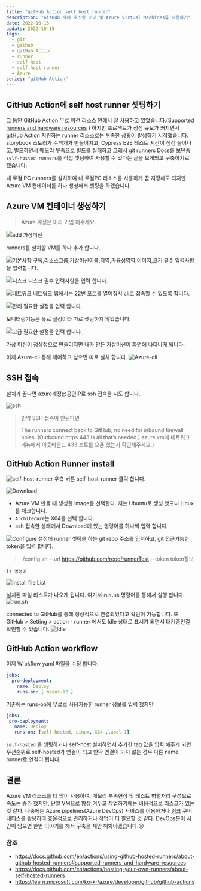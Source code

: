 ```yaml
---
title: "gitHub Action self host runner"
description: "GitHub 자체 호스팅 러너 및 Azure Virtual Machines를 사용하기"
date: 2022-10-15
update: 2022-10-15
tags:
  - git
  - github
  - gitHub Action
  - runner
  - self-host
  - self-host-runner
  - Azure
series: "gitHub Action"
---
```


## GitHub Action에 self host runner 셋팅하기

그 동안 GitHub Action 무료 버전 리소스 안에서 잘 사용하고 있었습니다.([Supported runners and hardware resources](https://docs.github.com/en/actions/using-github-hosted-runners/about-github-hosted-runners#supported-runners-and-hardware-resources)
) 
하지만 프로젝트가 점점 규모가 커지면서 gitHub Action 지원하는 runner 리소스로는 부족한 상황이 발생하기 시작했습니다.
storybook 스토리가 수백개가 만들어지고, Cypress E2E 테스트 시간이 점점 늘어나고, 빌드하면서 메모리 부족으로
빌드를 실패하고 그래서 git runners Docs를 보던중 `self-hosted runners`를 직접 셋팅하여 사용할 수 있다는 글을
보게되고 구축하기로 했습니다. 

내 로컬 PC runners를 설치하여 내 로컬PC 리소스를 사용하게 끔 지정해도 되지만 Azure VM 컨테이너를
하나 생성해서 셋팅을 하겠습니다.


## Azure VM 컨테이너 생성하기

> Azure 계정은 미리 가입 해주세요.
>
![add 가상머신](img.png)

runners를 설치할 VM를 하나 추가 합니다.

![기본사항](img_2.png)
구독,리소스그룹,가상머신이름,지역,가용성영역,이미지,크기 필수 입력사항을 입력합니다.

![디스크](img_3.png)
디스크 필수 입력사항을 입력 합니다.

![네트워크](img_4.png)
네트워크 탭에서는 22번 포트를 열어줘서 cli로 접속할 수 있도록 합니다.

![관리](img_5.png)
필요한 설정을 입력 합니다.

모니터링기능은 유료 설정이라 따로 셋팅하지 않았습니다.

![고급](img_6.png)
필요한 설정을 입력 합니다.

가상 머신이 정상정으로 만들어지면 내가 만든 가상머신이 화면에 나타나게 됩니다.

이제 Azure-cli 통해 제어하고 싶으면 따로 설치 합니다.
![Azure-cli](img_7.png)

## SSH 접속
설치가 끝나면 azure계정@공인IP로 ssh 접속을 시도 합니다.

![ssh](img_8.png) 
>만약 SSH 접속이 안된다면
> 
> The runners connect back to GitHub, no need for inbound firewall holes. (Outbound https 443 is all that’s needed.)
> azure vm에 네트워크 메뉴에서 아웃바운드 433 포트를 오픈 했는지 확인해주세요.)

## GitHub Action Runner install

![self-host-runner](img_9.png)
우측 버튼 self-host-runner 클릭 합니다.

![Download](img_10.png)
- Azure VM 만들 때 생성한 image를 선택한다. 저는 Ubuntu로 생성 했으니 Linux를 체크합니다.
- `Architecure`는 X64를 선택 합니다.
- ssh 접속한 상태에서 Download에 있는 명령어를 하나씩 입력 합니다.

![Configure](img_11.png)
설정에 runner 셋팅을 하는 git repo 주소를 입력하고, git 접근가능한 token을 입력 합니다.
>./config.sh --url https://github.com/repo/runnerTest --token token정보

```shell
ls 명렁어
```
![install file List](img_12.png)

설치된 파일 리스트가 나오게 됩니다.
여기서 `run.sh` 명령어를 통해서 실행 합니다.
![run.sh](img_13.png)

connected to GitHub를 통해 정상적으로 연결되었다고 확인이 가능합니다. 또 GitHub > Setting > action - runner
에서도 Idle 상태로 표시가 되면서 대기중인걸 확인할 수 있습니다.
![Idle](img_14.png)


## GitHub Action workflow
이제 Wrokflow yaml 파일을 수정 합니다.


```yaml
jobs:
  pro-deployment:
    name: Deploy 
    runs-on: [ macos-12 ]
```
기존에는 runs-on에 무료로 사용가능한 runner 정보를 입력 했지만
 ```yaml
jobs:
  pro-deployment:
    name: Deploy
    runs-on: [self-hosted, Linux, X64 ,label-1]
```
`self-hosted` 을 셋팅하거나 self-host 설치하면서 추가한 tag 값을 입력 해주게 되면 
우선순위로 self-hosted가 연결이 되고 만약 연결이 되지 않는 경우 다른 name runner로 연결이 됩니다.

## 결론
Azure VM 리소스를 더 많이 사용하여, 메모리 부족현상 및 테스트 병렬처리 구성으로 속도는 증가 했지만,
단일 VM으로 항상 켜두고 작업하기에는 비용적으로 리스크가 있는 것 같다.
나중에는 Azure pipelines(Azure DevOps) 서비스를 이용하거나 [링크](https://learn.microsoft.com/ko-kr/azure/developer/github/github-actions)
쿠버네티스를 활용하여 효율적으로 관리하거나 작업이 더 필요할 것 같다. DevOps분이 시간이 남으면 한번 이야기를 해서 구축을 제안 해봐야겠습니다.😥

### 참조

- https://docs.github.com/en/actions/using-github-hosted-runners/about-github-hosted-runners#supported-runners-and-hardware-resources
- https://docs.github.com/en/actions/hosting-your-own-runners/about-self-hosted-runners
- https://learn.microsoft.com/ko-kr/azure/developer/github/github-actions
